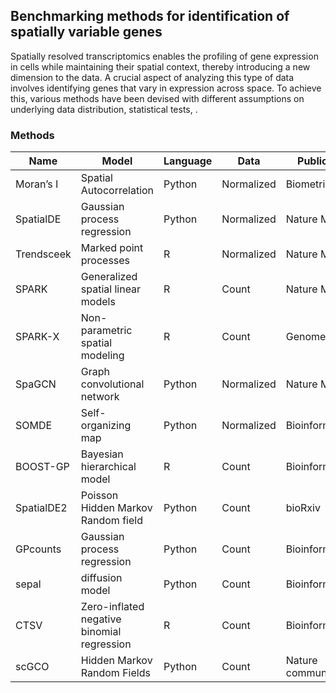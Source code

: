 ## Benchmarking methods for identification of spatially variable genes

Spatially resolved transcriptomics enables the profiling of gene expression in cells while maintaining their spatial context, thereby introducing a new dimension to the data. A crucial aspect of analyzing this type of data involves identifying genes that vary in expression across space. To achieve this, various methods have been devised with different assumptions on underlying data distribution, statistical tests, .

### Methods

| Name      | Model                      | Language | Data       | Publication     | Year  |
| ---       | ---                        | ---      | ---        | -----------     |-------|
| Moran’s I | Spatial Autocorrelation    | Python   | Normalized |  Biometrika |  1950 |
| SpatialDE | Gaussian process regression| Python   | Normalized |  Nature Methods |  2018 |
| Trendsceek   | Marked point processes | R   | Normalized |  Nature Methods |  2018 |
| SPARK     | Generalized spatial linear models | R   | Count |  Nature Methods |  2020 |
| SPARK-X   | Non-parametric spatial modeling | R   | Count |  Genome Biology |  2021 |
| SpaGCN   | Graph convolutional network | Python   | Normalized |  Nature Methods |  2021 |
| SOMDE   | Self-organizing map | Python   | Normalized |  Bioinformatics |  2021 |
| BOOST-GP   | Bayesian hierarchical model | R   | Count |  Bioinformatics |  2021 |
| SpatialDE2 | Poisson Hidden Markov Random field | Python   | Count |  bioRxiv |  2021 |
| GPcounts   | Gaussian process regression | Python   | Count | Bioinformatics |  2022 |
| sepal   | diffusion model | Python   | Count | Bioinformatics |  2021 |
| CTSV   | Zero-inflated negative binomial regression | R   | Count |  Bioinformatics |  2022 |
| scGCO   | Hidden Markov Random Fields | Python   | Count | Nature communications |  2022 |
